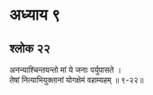 # अध्याय ९

## श्लोक २२

अनन्याश्चिन्तयन्तो मां ये जनाः पर्युपासते ।<br>तेषां नित्याभियुक्तानां योगक्षेमं वहाम्यहम् ॥ ९-२२॥<br><br>

